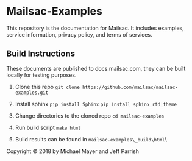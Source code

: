 # Mailsac-Examples
This repository is the documentation for Mailsac. It includes examples, service
information, privacy policy, and terms of services.

## Build Instructions
These documents are published to docs.mailsac.com, they can be built locally
for testing purposes.

1. Clone this repo
   `git clone https://github.com/mailsac/mailsac-examples.git`

2. Install sphinx
   `pip install Sphinx`
   `pip install sphinx_rtd_theme`

3. Change directories to the cloned repo
   `cd mailsac-examples`

4. Run build script
   `make html`

5. Build results can be found in `mailsac-examples\_build\html`\

Copyright © 2018 by Michael Mayer and Jeff Parrish
